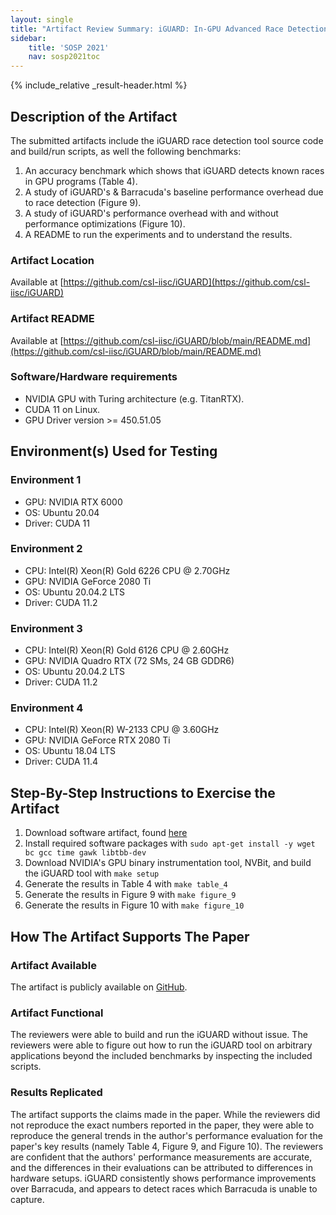 ```yaml
---
layout: single
title: "Artifact Review Summary: iGUARD: In-GPU Advanced Race Detection"
sidebar:
    title: 'SOSP 2021'
    nav: sosp2021toc
---
```


{% include_relative _result-header.html %}

## Description of the Artifact

The submitted artifacts include the iGUARD race detection tool source code and
build/run scripts, as well the following benchmarks:

1. An accuracy benchmark which shows that iGUARD detects known races in GPU
programs (Table 4).
2. A study of iGUARD's & Barracuda's baseline performance overhead due to race
detection (Figure 9).
3. A study of iGUARD's performance overhead with and without performance
optimizations (Figure 10).
4. A README to run the experiments and to understand the results.

### Artifact Location
Available at [https://github.com/csl-iisc/iGUARD](https://github.com/csl-iisc/iGUARD)

### Artifact README
Available at [https://github.com/csl-iisc/iGUARD/blob/main/README.md](https://github.com/csl-iisc/iGUARD/blob/main/README.md)

### Software/Hardware requirements
* NVIDIA GPU with Turing architecture (e.g. TitanRTX).
* CUDA 11 on Linux.
* GPU Driver version >= 450.51.05

## Environment(s) Used for Testing

### Environment 1
* GPU: NVIDIA RTX 6000
* OS: Ubuntu 20.04
* Driver: CUDA 11

### Environment 2
* CPU: Intel(R) Xeon(R) Gold 6226 CPU @ 2.70GHz
* GPU: NVIDIA GeForce 2080 Ti
* OS: Ubuntu 20.04.2 LTS
* Driver: CUDA 11.2

### Environment 3
* CPU: Intel(R) Xeon(R) Gold 6126 CPU @ 2.60GHz
* GPU: NVIDIA Quadro RTX (72 SMs, 24 GB GDDR6)
* OS: Ubuntu 20.04.2 LTS
* Driver: CUDA 11.2

### Environment 4
* CPU: Intel(R) Xeon(R) W-2133 CPU @ 3.60GHz
* GPU: NVIDIA GeForce RTX 2080 Ti
* OS: Ubuntu 18.04 LTS
* Driver: CUDA 11.4

## Step-By-Step Instructions to Exercise the Artifact

1. Download software artifact, found [here](https://github.com/csl-iisc/iGUARD)
2. Install required software packages with ```sudo apt-get install -y wget bc gcc time gawk libtbb-dev```
3. Download NVIDIA's GPU binary instrumentation tool, NVBit, and build the iGUARD tool with ```make setup```
4. Generate the results in Table 4 with ```make table_4```
5. Generate the results in Figure 9 with ```make figure_9```
6. Generate the results in Figure 10 with ```make figure_10```

## How The Artifact Supports The Paper

### Artifact Available

The artifact is publicly available on [GitHub](https://github.com/csl-iisc/iGUARD).

### Artifact Functional

The reviewers were able to build and run the iGUARD without issue. The
reviewers were able to figure out how to run the iGUARD tool on arbitrary
applications beyond the included benchmarks by inspecting the included scripts.

### Results Replicated

The artifact supports the claims made in the paper. While the reviewers did not
reproduce the exact numbers reported in the paper, they were able to reproduce
the general trends in the author's performance evaluation for the paper's key
results (namely Table 4, Figure 9, and Figure 10).  The reviewers are confident
that the authors' performance measurements are accurate, and the differences in
their evaluations can be attributed to differences in hardware setups.  iGUARD
consistently shows performance improvements over Barracuda, and appears to
detect races which Barracuda is unable to capture.
